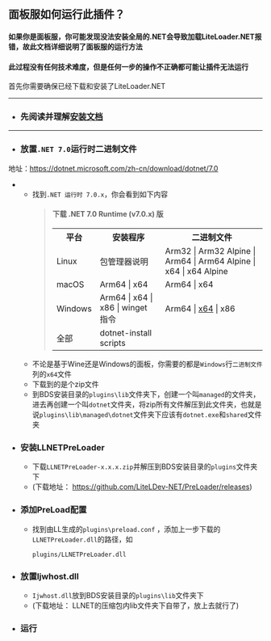 ## 面板服如何运行此插件？
#### 如果你是面板服，你可能发现没法安装全局的.NET会导致加载LiteLoader.NET报错，故此文档详细说明了面板服的运行方法
#### 此过程没有任何技术难度，但是任何一步的操作不正确都可能让插件无法运行
首先你需要确保已经下载和安装了LiteLoader.NET

---
- ### 先阅读并理解[安装文档][def]
---
- ### 放置`.NET 7.0`运行时二进制文件
地址：https://dotnet.microsoft.com/zh-cn/download/dotnet/7.0
- - 找到`.NET 运行时 7.0.x`，你会看到如下内容
    >#### 下载 .NET 7.0 Runtime (v7.0.x) 版
    ><table>
    ><tr><th>平台</th><th>安装程序</th><th>二进制文件</th></tr>
    ><tr><td>Linux</td><td>包管理器说明</td><td>Arm32 | Arm32 Alpine | Arm64 | Arm64 Alpine | x64 | x64 Alpine</td></tr>
    ><tr><td>macOS</td><td>Arm64 | x64</td><td>Arm64 | x64</td></tr>
    ><tr><td>Windows</td><td>Arm64 | x64 | x86 | winget 指令</td><td>Arm64 | <a href="https://dotnet.microsoft.com/zh-cn/download/dotnet/thank-you/runtime-7.0.2-windows-x64-binaries">x64</a> | x86</td></tr>
    ><tr><td>全部</td><td>dotnet-install scripts</td><td></td></tr>
    ></table>
  - 不论是基于Wine还是Windows的面板，你需要的都是`Windows`行`二进制文件`列的`x64`文件
  - 下载到的是个zip文件
  - 到BDS安装目录的`plugins\lib`文件夹下，创建一个叫`managed`的文件夹，进去再创建一个叫`dotnet`文件夹，将zip所有文件解压到此文件夹，也就是说`plugins\lib\managed\dotnet`文件夹下应该有`dotnet.exe`和`shared`文件夹
- ### 安装LLNETPreLoader
    - 下载`LLNETPreLoader-x.x.x.zip`并解压到BDS安装目录的`plugins`文件夹下
    - (下载地址：  https://github.com/LiteLDev-NET/PreLoader/releases)
- ### 添加PreLoad配置
    - 找到由LL生成的`plugins\preload.conf` ，添加上一步下载的`LLNETPreLoader.dll`的路径，如
        ```
        plugins/LLNETPreLoader.dll
        ```
- ### 放置Ijwhost.dll
    - `Ijwhost.dll`放到BDS安装目录的`plugins\lib`文件夹下
    - (下载地址： LLNET的压缩包内lib文件夹下自带了，放上去就行了)
- ### 运行

[def]: InstallGuide.md
